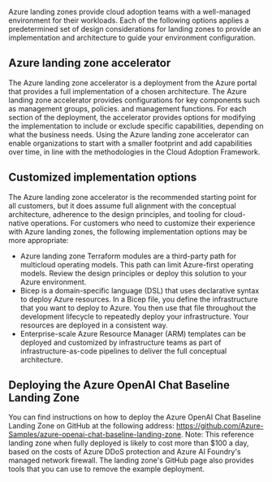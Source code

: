 Azure landing zones provide cloud adoption teams with a well-managed environment for their workloads. Each of the following options applies a predetermined set of design considerations for landing zones to provide an implementation and architecture to guide your environment configuration.

## Azure landing zone accelerator

The Azure landing zone accelerator is a deployment from the Azure portal that provides a full implementation of a chosen architecture. The Azure landing zone accelerator provides configurations for key components such as management groups, policies. and management functions. For each section of the deployment, the accelerator provides options for modifying the implementation to include or exclude specific capabilities, depending on what the business needs. Using the Azure landing zone accelerator can enable organizations to start with a smaller footprint and add capabilities over time, in line with the methodologies in the Cloud Adoption Framework.

## Customized implementation options

The Azure landing zone accelerator is the recommended starting point for all customers, but it does assume full alignment with the conceptual architecture, adherence to the design principles, and tooling for cloud-native operations. For customers who need to customize their experience with Azure landing zones, the following implementation options may be more appropriate:

- Azure landing zone Terraform modules are a third-party path for multicloud operating models. This path can limit Azure-first operating models. Review the design principles or deploy this solution to your Azure environment.
- Bicep is a domain-specific language (DSL) that uses declarative syntax to deploy Azure resources. In a Bicep file, you define the infrastructure that you want to deploy to Azure. You then use that file throughout the development lifecycle to repeatedly deploy your infrastructure. Your resources are deployed in a consistent way.
- Enterprise-scale Azure Resource Manager (ARM) templates can be deployed and customized by infrastructure teams as part of infrastructure-as-code pipelines to deliver the full conceptual architecture.

## Deploying the Azure OpenAI Chat Baseline Landing Zone

You can find instructions on how to deploy the Azure OpenAI Chat Baseline Landing Zone on GitHub at the following address: <https://github.com/Azure-Samples/azure-openai-chat-baseline-landing-zone>. Note: This reference landing zone when fully deployed is likely to cost more than $100 a day, based on the costs of Azure DDoS protection and Azure AI Foundry's managed network firewall. The landing zone's GitHub page also provides tools that you can use to remove the example deployment.

